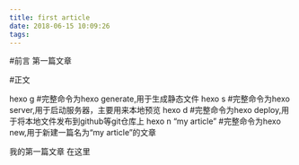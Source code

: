 ```yaml
---
title: first article
date: 2018-06-15 10:09:26
tags:
---
```

#前言
第一篇文章

#正文

hexo g #完整命令为hexo generate,用于生成静态文件
hexo s #完整命令为hexo server,用于启动服务器，主要用来本地预览
hexo d #完整命令为hexo deploy,用于将本地文件发布到github等git仓库上
hexo n “my article” #完整命令为hexo new,用于新建一篇名为“my article”的文章

我的第一篇文章
在这里